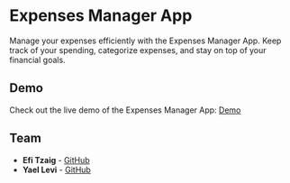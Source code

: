 # Expenses Manager App

Manage your expenses efficiently with the Expenses Manager App. Keep track of your spending, categorize expenses, and stay on top of your financial goals.

## Demo

Check out the live demo of the Expenses Manager App: [Demo](https://yaellevi8.github.io/expenses-manager/)

## Team

- **Efi Tzaig** - [GitHub](https://github.com/efi1397)
- **Yael Levi** - [GitHub](https://github.com/yaellevi8)